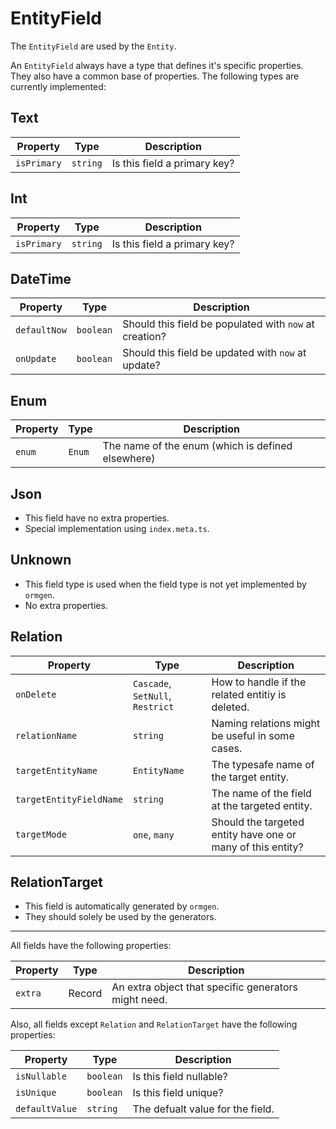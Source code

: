 # EntityField

The `EntityField` are used by the `Entity`.

An `EntityField` always have a type that defines it's specific properties. They also have a common base of properties. The following types are currently implemented:

## Text

| Property    | Type     | Description                  |
| ----------- | -------- | ---------------------------- |
| `isPrimary` | `string` | Is this field a primary key? |

## Int

| Property    | Type     | Description                  |
| ----------- | -------- | ---------------------------- |
| `isPrimary` | `string` | Is this field a primary key? |

## DateTime

| Property     | Type      | Description                                            |
| ------------ | --------- | ------------------------------------------------------ |
| `defaultNow` | `boolean` | Should this field be populated with `now` at creation? |
| `onUpdate`   | `boolean` | Should this field be updated with `now` at update?     |

## Enum

| Property | Type   | Description                                       |
| -------- | ------ | ------------------------------------------------- |
| `enum`   | `Enum` | The name of the enum (which is defined elsewhere) |

## Json

-   This field have no extra properties.
-   Special implementation using `index.meta.ts`.

## Unknown

-   This field type is used when the field type is not yet implemented by `ormgen`.
-   No extra properties.

## Relation

| Property                | Type                             | Description                                                  |
| ----------------------- | -------------------------------- | ------------------------------------------------------------ |
| `onDelete`              | `Cascade`, `SetNull`, `Restrict` | How to handle if the related entitiy is deleted.             |
| `relationName`          | `string`                         | Naming relations might be useful in some cases.              |
| `targetEntityName`      | `EntityName`                     | The typesafe name of the target entity.                      |
| `targetEntityFieldName` | `string`                         | The name of the field at the targeted entity.                |
| `targetMode`            | `one`, `many`                    | Should the targeted entity have one or many of this entity?  |

## RelationTarget

-   This field is automatically generated by `ormgen`.
-   They should solely be used by the generators.

---

All fields have the following properties:

| Property | Type   | Description                                          |
| -------- | ------ | ---------------------------------------------------- |
| `extra`  | Record | An extra object that specific generators might need. |

Also, all fields except `Relation` and `RelationTarget` have the following properties:

| Property       | Type      | Description                      |
| -------------- | --------- | -------------------------------- |
| `isNullable`   | `boolean` | Is this field nullable?          |
| `isUnique`     | `boolean` | Is this field unique?            |
| `defaultValue` | `string`  | The defualt value for the field. |
